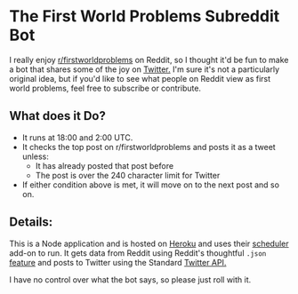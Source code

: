 # The First World Problems Subreddit Bot

I really enjoy [r/firstworldproblems](https://www.reddit.com/r/firstworldproblems) on Reddit, so I thought it'd be fun to make a bot that shares some of the joy on [Twitter.](https://twitter.com/1stWorldProbBot) I'm sure it's not a particularly original idea, but if you'd like to see what people on Reddit view as first world problems, feel free to subscribe or contribute. 

## What does it Do?

- It runs at 18:00 and 2:00 UTC.
- It checks the top post on r/firstworldproblems and posts it as a tweet unless:
    - It has already posted that post before
    - The post is over the 240 character limit for Twitter
- If either condition above is met, it will move on to the next post and so on.

## Details:

This is a Node application and is hosted on [Heroku](https://www.heroku.com/) and uses their [scheduler](https://devcenter.heroku.com/articles/scheduler) add-on to run. It gets data from Reddit using Reddit's thoughtful `.json` [feature](https://www.reddit.com/r/javascript/comments/8yg6ig/adding_json_onto_the_end_of_most_reddit_urls/) and posts to Twitter using the Standard [Twitter API.](https://developer.twitter.com/en/docs.html) 

I have no control over what the bot says, so please just roll with it. 